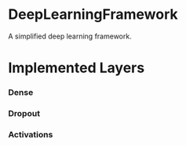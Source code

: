 DeepLearningFramework
=====
A simplified deep learning framework.<br>

# Implemented Layers

### Dense
### Dropout
### Activations
